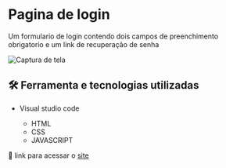 # Pagina de login

Um formulario de login contendo dois campos de preenchimento obrigatorio e um link de recuperação de senha

![Captura de tela](https://github.com/JoaoVitor2004/Pagina-de-login/assets/143558833/84b2c9ee-7562-433d-86c1-c435866d63ce)

## 🛠 Ferramenta e tecnologias utilizadas

- Visual studio code
  
  - HTML
  - CSS
  - JAVASCRIPT

<p>🔗 link para acessar o <a href="https://joaovitor2004.github.io/Pagina-de-login/">site</a></p>
